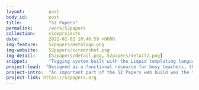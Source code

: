 ```yaml
---
layout:         post
body_id:        post
title:          "52 Papers"
permalink:      /work/52papers
collection:     sideprojects
date:           2022-02-02 10:46:59 +0000
img-feature:    52papers/metalogo.png
img-website:    52papers/screenshot.png
img-detail:     [52papers/detail.png, 52papers/detail2.png]
snippet:        "Tagging system built with the Liquid templating language and JavaScript"
project-lead:  "Designed as a functional resource for busy teachers, the 52 Papers website served as a CPD repository."
project-intro:  "An important part of the 52 Papers web build was the tagging and filtering system. Summary authors needed to apply multiple tags to each post, and readers needed to be able to quickly filter by tag. We also included a tag-based suggested reading prompt to make further reading more relevant."
project-link: https://52papers.org
---
```

